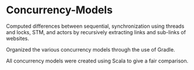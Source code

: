 # Concurrency-Models

Computed differences between sequential, synchronization using threads and locks, STM, and actors by recursively extracting links and sub-links of websites.

Organized the various concurrency models through the use of Gradle.

All concurrency models were created using Scala to give a fair comparison.
